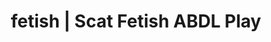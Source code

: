 ---
categories:
- Fantasy Kink
- Digital Dominance
- Gothic Erotica
- Alt Aesthetic
- Immersive Erotica
image: /assets/images/1747714218453.jpg
layout: post
schema:
  description: Premium adult content featuring ABDL Play, Scat Fetish. High-quality
    visuals with provocative themes.
  keywords:
  - Alt Romance
  - ABDL Play
  - Inclusive Desire
  - Tattooed Beauties
  - Digital Dominance
  - Scat Fetish
  name: 1747714218453 | ABDL Play Scat Fetish
  type: VisualArtwork
seo:
  description: Featured content with high-quality ABDL Play, Scat Fetish. HD images
    available.
  keywords: ABDL Play, Scat Fetish
  og_image: /assets/images/1747714218453.jpg
  schema_type: VisualArtwork
tags:
- '#fetish'
- ABDL Play
- Scat Fetish
title: fetish | Scat Fetish ABDL Play
---